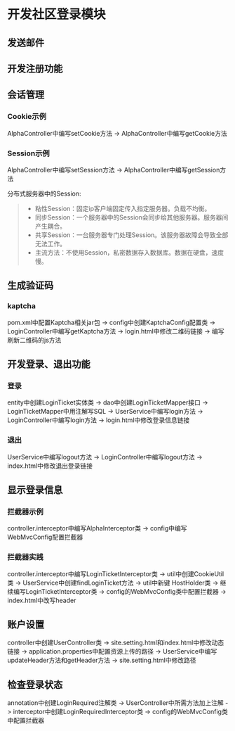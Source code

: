 # 开发社区登录模块

## 发送邮件

## 开发注册功能

## 会话管理

### Cookie示例

AlphaController中编写setCookie方法 -> AlphaController中编写getCookie方法

### Session示例

AlphaController中编写setSession方法 -> AlphaController中编写getSession方法

分布式服务器中的Session:
>  - 粘性Session：固定ip客户端固定传入指定服务器。负载不均衡。
>  - 同步Session：一个服务器中的Session会同步给其他服务器。服务器间产生耦合。
>  - 共享Session：一台服务器专门处理Session。该服务器故障会导致全部无法工作。
>  - 主流方法：不使用Session，私密数据存入数据库。数据在硬盘，速度慢。

## 生成验证码

### kaptcha

pom.xml中配置Kaptcha相关jar包 -> config中创建KaptchaConfig配置类 -> LoginController中编写getKaptcha方法 -> login.html中修改二维码链接 -> 编写刷新二维码的js方法

## 开发登录、退出功能

### 登录

entity中创建LoginTicket实体类 -> dao中创建LoginTicketMapper接口 -> LoginTicketMapper中用注解写SQL -> UserService中编写login方法 -> LoginController中编写login方法 -> login.html中修改登录信息链接  
  
### 退出

UserService中编写logout方法 -> LoginController中编写logout方法 -> index.html中修改退出登录链接

## 显示登录信息

### 拦截器示例

controller.interceptor中编写AlphaInterceptor类 -> config中编写WebMvcConfig配置拦截器

### 拦截器实践

controller.interceptor中编写LoginTicketInterceptor类 -> util中创建CookieUtil类 -> UserService中创建findLoginTicket方法 -> util中新键 HostHolder类 -> 继续编写LoginTicketInterceptor类 -> config的WebMvcConfig类中配置拦截器 -> index.html中改写header

## 账户设置

controller中创建UserController类 -> site.setting.html和index.html中修改动态链接 -> application.properties中配置资源上传的路径 -> UserService中编写updateHeader方法和getHeader方法 -> site.setting.html中修改路径

## 检查登录状态

annotation中创建LoginRequired注解类 -> UserController中所需方法加上注解 -> interceptor中创建LoginRequiredInterceptor类 -> config的WebMvcConfig类中配置拦截器
